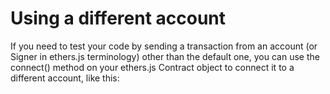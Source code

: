 # Using a different account

If you need to test your code by sending a transaction from an account (or Signer in ethers.js terminology) other than the default one, you can use the connect() method on your ethers.js Contract object to connect it to a different account, like this: